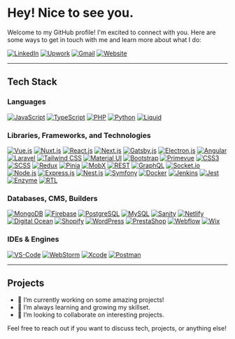 # Hey! Nice to see you.

Welcome to my GitHub profile! I'm excited to connect with you. Here are some ways to get in touch with me and learn more about what I do:

[![LinkedIn](https://img.shields.io/badge/LinkedIn-0077B5?style=for-the-badge&logo=linkedin&logoColor=white)](https://www.linkedin.com/)
[![Upwork](https://img.shields.io/badge/Upwork-6FDA44?style=for-the-badge&logo=upwork&logoColor=white)](https://www.upwork.com/)
[![Gmail](https://img.shields.io/badge/Gmail-D14836?style=for-the-badge&logo=gmail&logoColor=white)](mailto:your-email@gmail.com)
[![Website](https://img.shields.io/badge/Website-000000?style=for-the-badge&logo=web&logoColor=white)](https://yourwebsite.com/)

---

## Tech Stack

### Languages
[![JavaScript](https://img.shields.io/badge/JavaScript-F7DF1E?style=for-the-badge&logo=javascript&logoColor=black)](https://developer.mozilla.org/en-US/docs/Web/JavaScript)
[![TypeScript](https://img.shields.io/badge/TypeScript-007ACC?style=for-the-badge&logo=typescript&logoColor=white)](https://www.typescriptlang.org/)
[![PHP](https://img.shields.io/badge/PHP-777BB4?style=for-the-badge&logo=php&logoColor=white)](https://www.php.net/)
[![Python](https://img.shields.io/badge/Python-3776AB?style=for-the-badge&logo=python&logoColor=white)](https://www.python.org/)
[![Liquid](https://img.shields.io/badge/Liquid-8DB543?style=for-the-badge&logo=shopify&logoColor=white)](https://shopify.github.io/liquid/)

### Libraries, Frameworks, and Technologies
[![Vue.js](https://img.shields.io/badge/Vue.js-35495E?style=for-the-badge&logo=vuedotjs&logoColor=4FC08D)](https://vuejs.org/)
[![Nuxt.js](https://img.shields.io/badge/Nuxt.js-00DC82?style=for-the-badge&logo=nuxtdotjs&logoColor=white)](https://nuxtjs.org/)
[![React.js](https://img.shields.io/badge/React-20232A?style=for-the-badge&logo=react&logoColor=61DAFB)](https://reactjs.org/)
[![Next.js](https://img.shields.io/badge/Next.js-000000?style=for-the-badge&logo=nextdotjs&logoColor=white)](https://nextjs.org/)
[![Gatsby.js](https://img.shields.io/badge/Gatsby.js-663399?style=for-the-badge&logo=gatsby&logoColor=white)](https://www.gatsbyjs.com/)
[![Electron.js](https://img.shields.io/badge/Electron.js-47848F?style=for-the-badge&logo=electron&logoColor=white)](https://www.electronjs.org/)
[![Angular](https://img.shields.io/badge/Angular-DD0031?style=for-the-badge&logo=angular&logoColor=white)](https://angular.io/)
[![Laravel](https://img.shields.io/badge/Laravel-FF2D20?style=for-the-badge&logo=laravel&logoColor=white)](https://laravel.com/)
[![Tailwind CSS](https://img.shields.io/badge/Tailwind_CSS-38B2AC?style=for-the-badge&logo=tailwind-css&logoColor=white)](https://tailwindcss.com/)
[![Material UI](https://img.shields.io/badge/Material--UI-0081CB?style=for-the-badge&logo=material-ui&logoColor=white)](https://mui.com/)
[![Bootstrap](https://img.shields.io/badge/Bootstrap-563D7C?style=for-the-badge&logo=bootstrap&logoColor=white)](https://getbootstrap.com/)
[![Primevue](https://img.shields.io/badge/Primevue-8D42F2?style=for-the-badge&logo=primevue&logoColor=white)](https://www.primefaces.org/primevue/)
[![CSS3](https://img.shields.io/badge/CSS-1572B6?style=for-the-badge&logo=css3&logoColor=white)](https://www.w3.org/Style/CSS/)
[![SCSS](https://img.shields.io/badge/SCSS-CC6699?style=for-the-badge&logo=sass&logoColor=white)](https://sass-lang.com/)
[![Redux](https://img.shields.io/badge/Redux-764ABC?style=for-the-badge&logo=redux&logoColor=white)](https://redux.js.org/)
[![Pinia](https://img.shields.io/badge/Pinia-42B883?style=for-the-badge&logo=vuex&logoColor=white)](https://pinia.vuejs.org/)
[![MobX](https://img.shields.io/badge/MobX-FF9955?style=for-the-badge&logo=mobx&logoColor=white)](https://mobx.js.org/)
[![REST](https://img.shields.io/badge/REST-02569B?style=for-the-badge&logo=rest&logoColor=white)](https://restfulapi.net/)
[![GraphQL](https://img.shields.io/badge/GraphQL-E10098?style=for-the-badge&logo=graphql&logoColor=white)](https://graphql.org/)
[![Socket.io](https://img.shields.io/badge/Socket.io-010101?style=for-the-badge&logo=socketdotio&logoColor=white)](https://socket.io/)
[![Node.js](https://img.shields.io/badge/Node.js-339933?style=for-the-badge&logo=nodedotjs&logoColor=white)](https://nodejs.org/)
[![Express.js](https://img.shields.io/badge/Express.js-000000?style=for-the-badge&logo=express&logoColor=white)](https://expressjs.com/)
[![Nest.js](https://img.shields.io/badge/Nest.js-E0234E?style=for-the-badge&logo=nestjs&logoColor=white)](https://nestjs.com/)
[![Symfony](https://img.shields.io/badge/Symfony-000000?style=for-the-badge&logo=symfony&logoColor=white)](https://symfony.com/)
[![Docker](https://img.shields.io/badge/Docker-2496ED?style=for-the-badge&logo=docker&logoColor=white)](https://www.docker.com/)
[![Jenkins](https://img.shields.io/badge/Jenkins-D24939?style=for-the-badge&logo=jenkins&logoColor=white)](https://www.jenkins.io/)
[![Jest](https://img.shields.io/badge/Jest-C21325?style=for-the-badge&logo=jest&logoColor=white)](https://jestjs.io/)
[![Enzyme](https://img.shields.io/badge/Enzyme-00ADF2?style=for-the-badge&logo=airbnb&logoColor=white)](https://enzymejs.github.io/enzyme/)
[![RTL](https://img.shields.io/badge/RTL-E33332?style=for-the-badge&logo=testing-library&logoColor=white)](https://testing-library.com/docs/react-testing-library/intro/)

### Databases, CMS, Builders
[![MongoDB](https://img.shields.io/badge/MongoDB-4EA94B?style=for-the-badge&logo=mongodb&logoColor=white)](https://www.mongodb.com/)
[![Firebase](https://img.shields.io/badge/Firebase-FFCA28?style=for-the-badge&logo=firebase&logoColor=black)](https://firebase.google.com/)
[![PostgreSQL](https://img.shields.io/badge/PostgreSQL-336791?style=for-the-badge&logo=postgresql&logoColor=white)](https://www.postgresql.org/)
[![MySQL](https://img.shields.io/badge/MySQL-4479A1?style=for-the-badge&logo=mysql&logoColor=white)](https://www.mysql.com/)
[![Sanity](https://img.shields.io/badge/Sanity-F03E2F?style=for-the-badge&logo=sanity&logoColor=white)](https://www.sanity.io/)
[![Netlify](https://img.shields.io/badge/Netlify-00C7B7?style=for-the-badge&logo=netlify&logoColor=white)](https://www.netlify.com/)
[![Digital Ocean](https://img.shields.io/badge/Digital%20Ocean-0080FF?style=for-the-badge&logo=digitalocean&logoColor=white)](https://www.digitalocean.com/)
[![Shopify](https://img.shields.io/badge/Shopify-8DB543?style=for-the-badge&logo=shopify&logoColor=white)](https://www.shopify.com/)
[![WordPress](https://img.shields.io/badge/WordPress-21759B?style=for-the-badge&logo=wordpress&logoColor=white)](https://wordpress.org/)
[![PrestaShop](https://img.shields.io/badge/PrestaShop-DF0067?style=for-the-badge&logo=prestashop&logoColor=white)](https://www.prestashop.com/)
[![Webflow](https://img.shields.io/badge/Webflow-4353FF?style=for-the-badge&logo=webflow&logoColor=white)](https://webflow.com/)
[![Wix](https://img.shields.io/badge/Wix-000?style=for-the-badge&logo=wix&logoColor=white)](https://www.wix.com/)

### IDEs & Engines
[![VS-Code](https://img.shields.io/badge/VSCode-0078D4?style=for-the-badge&logo=visual%20studio%20code&logoColor=white)](https://code.visualstudio.com/)
[![WebStorm](https://img.shields.io/badge/WebStorm-000000?style=for-the-badge&logo=webstorm&logoColor=white)](https://www.jetbrains.com/webstorm/)
[![Xcode](https://img.shields.io/badge/Xcode-1575F9?style=for-the-badge&logo=xcode&logoColor=white)](https://developer.apple.com/xcode/)
[![Postman](https://img.shields.io/badge/Postman-FF6C37?style=for-the-badge&logo=Postman&logoColor=white)](https://www.postman.com/)

---

## Projects
- 🔭 I’m currently working on some amazing projects!
- 🌱 I’m always learning and growing my skillset.
- 👯 I’m looking to collaborate on interesting projects.

Feel free to reach out if you want to discuss tech, projects, or anything else!
